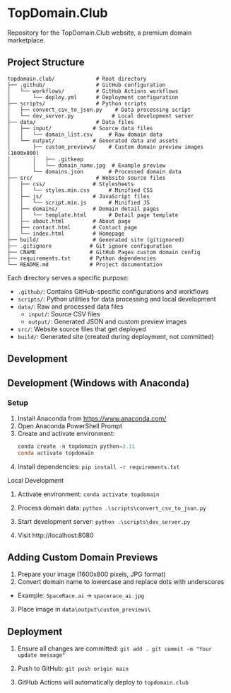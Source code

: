 # TopDomain.Club

Repository for the TopDomain.Club website, a premium domain marketplace.

## Project Structure

```
topdomain.club/             # Root directory
├── .github/                # GitHub configuration
│   └── workflows/          # GitHub Actions workflows
│       └── deploy.yml      # Deployment configuration
├── scripts/                # Python scripts
│   ├── convert_csv_to_json.py    # Data processing script
│   └── dev_server.py            # Local development server
├── data/                   # Data files
│   ├── input/             # Source data files
│   │   └── domain_list.csv     # Raw domain data
│   └── output/            # Generated data and assets
│       ├── custom_previews/    # Custom domain preview images (1600x800)
│       │   ├── .gitkeep
│       │   └── domain_name.jpg  # Example preview
│       └── domains.json        # Processed domain data
├── src/                    # Website source files
│   ├── css/               # Stylesheets
│   │   └── styles.min.css      # Minified CSS
│   ├── js/                # JavaScript files
│   │   └── script.min.js       # Minified JS
│   ├── domains/           # Domain detail pages
│   │   └── template.html       # Detail page template
│   ├── about.html         # About page
│   ├── contact.html       # Contact page
│   └── index.html         # Homepage
├── build/                 # Generated site (gitignored)
├── .gitignore            # Git ignore configuration
├── CNAME                 # GitHub Pages custom domain config
├── requirements.txt      # Python dependencies
└── README.md             # Project documentation
```
Each directory serves a specific purpose:
- `.github/`: Contains GitHub-specific configurations and workflows
- `scripts/`: Python utilities for data processing and local development
- `data/`: Raw and processed data files
  - `input/`: Source CSV files
  - `output/`: Generated JSON and custom preview images
- `src/`: Website source files that get deployed
- `build/`: Generated site (created during deployment, not committed)

## Development

## Development (Windows with Anaconda)

### Setup
1. Install Anaconda from https://www.anaconda.com/
2. Open Anaconda PowerShell Prompt
3. Create and activate environment:
   ```powershell
   conda create -n topdomain python=3.11
   conda activate topdomain
   ```
4. Install dependencies:
`pip install -r requirements.txt`

Local Development

1. Activate environment:
`conda activate topdomain`

2. Process domain data:
`python .\scripts\convert_csv_to_json.py`

3. Start development server:
`python .\scripts\dev_server.py`

4. Visit http://localhost:8080

## Adding Custom Domain Previews

1. Prepare your image (1600x800 pixels, JPG format)
2. Convert domain name to lowercase and replace dots with underscores
- Example: `SpaceRace.ai` → `spacerace_ai.jpg`
3. Place image in `data\output\custom_previews\`

## Deployment

1. Ensure all changes are committed:
`git add .
git commit -m "Your update message"`

2. Push to GitHub:
`git push origin main`

3. GitHub Actions will automatically deploy to `topdomain.club`

